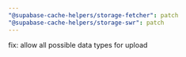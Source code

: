 ```yaml
---
"@supabase-cache-helpers/storage-fetcher": patch
"@supabase-cache-helpers/storage-swr": patch
---
```


fix: allow all possible data types for upload
